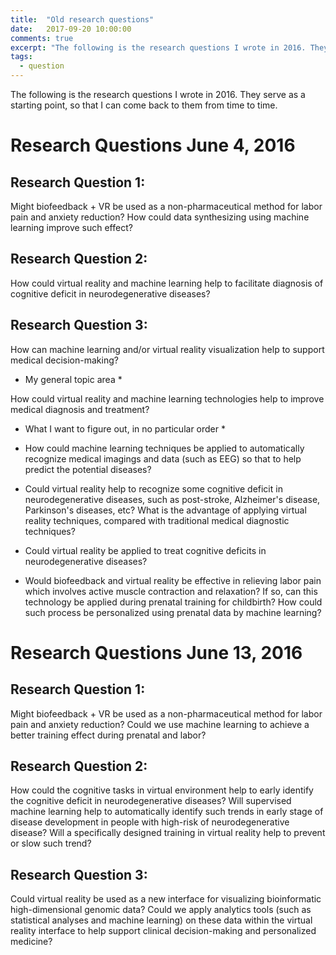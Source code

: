 ```yaml
---
title:  "Old research questions"
date:   2017-09-20 10:00:00
comments: true
excerpt: "The following is the research questions I wrote in 2016. They serve as a starting point, so that I can come back to them from time to time. "
tags:
  - question
---
```



The following is the research questions I wrote in 2016. They serve as a starting point, so that I can come back to them from time to time. 

# Research Questions June 4, 2016 

## Research Question 1:

Might biofeedback + VR be used as a non-pharmaceutical method for labor pain and anxiety reduction? How could data synthesizing using machine learning improve such effect?

## Research Question 2: 

How could virtual reality and machine learning help to facilitate diagnosis of cognitive deficit in neurodegenerative diseases?

## Research Question 3: 

How can machine learning and/or virtual reality visualization help to support medical decision-making?

* My general topic area *

How could virtual reality and machine learning technologies help to improve medical diagnosis and treatment?

* What I want to figure out, in no particular order *

- How could machine learning techniques be applied to automatically recognize medical imagings and data (such as EEG) so that to help predict the potential diseases?

- Could virtual reality help to recognize some cognitive deficit in neurodegenerative diseases, such as post-stroke, Alzheimer's disease, Parkinson's diseases, etc? What is the advantage of applying virtual reality techniques, compared with traditional medical diagnostic techniques?

- Could virtual reality be applied to treat cognitive deficits in neurodegenerative diseases? 

- Would biofeedback and virtual reality be effective in relieving labor pain which involves active muscle contraction and relaxation? If so, can this technology be applied during prenatal training for childbirth? How could such process be personalized using prenatal data by machine learning?



# Research Questions June 13, 2016

## Research Question 1: 

Might biofeedback + VR be used as a non-pharmaceutical method for labor pain and anxiety reduction? Could we use machine learning to achieve a better training effect during prenatal and labor?

## Research Question 2: 

How could the cognitive tasks in virtual environment help to early identify the cognitive deficit in neurodegenerative diseases? Will supervised machine learning help to automatically identify such trends in early stage of disease development in people with high-risk of neurodegenerative disease? Will a specifically designed training in virtual reality help to prevent or slow such trend?

## Research Question 3: 

Could virtual reality be used as a new interface for visualizing bioinformatic high-dimensional genomic data? Could we apply analytics tools (such as statistical analyses and machine learning) on these data within the virtual reality interface to help support clinical decision-making and personalized medicine?
